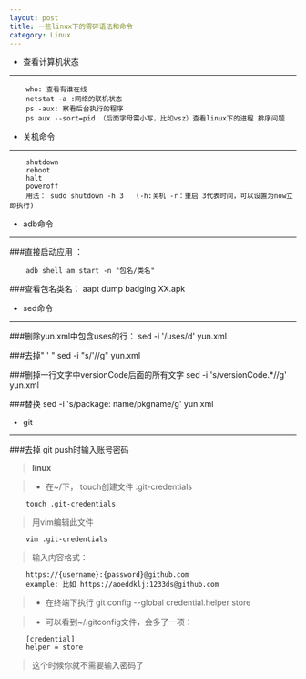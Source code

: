```yaml
---
layout: post
title: 一些linux下的零碎语法和命令
category: Linux
---
```




- 查看计算机状态
------

		who: 查看有谁在线
		netstat -a :网络的联机状态
		ps -aux: 察看后台执行的程序
		ps aux --sort=pid （后面字母需小写，比如vsz）查看linux下的进程 排序问题


- 关机命令
--------

		shutdown
		reboot
		halt
		poweroff
		用法： sudo shutdown -h 3   (-h:关机 -r：重启 3代表时间，可以设置为now立即执行)

- adb命令
-------

###直接启动应用 ：

		adb shell am start -n "包名/类名"

###查看包名类名：
		aapt dump badging XX.apk

- sed命令
-------

###删除yun.xml中包含uses的行：
		sed -i '/uses/d' yun.xml

###去掉" ' "
		sed -i "s/'//g" yun.xml

###删掉一行文字中versionCode后面的所有文字
		sed -i 's/versionCode.*//g'  yun.xml

###替换
		sed -i 's/package: name/pkgname/g'  yun.xml

- git
------

###去掉 git push时输入账号密码
> __linux__

> + 在~/下， touch创建文件 .git-credentials

		touch .git-credentials

> 用vim编辑此文件
 
		vim .git-credentials

> 输入内容格式：

		https://{username}:{password}@github.com
		example: 比如 https://aoeddklj:1233ds@github.com

> + 在终端下执行  git config --global credential.helper store
 
> + 可以看到~/.gitconfig文件，会多了一项：

		[credential]
    	helper = store

> 这个时候你就不需要输入密码了

